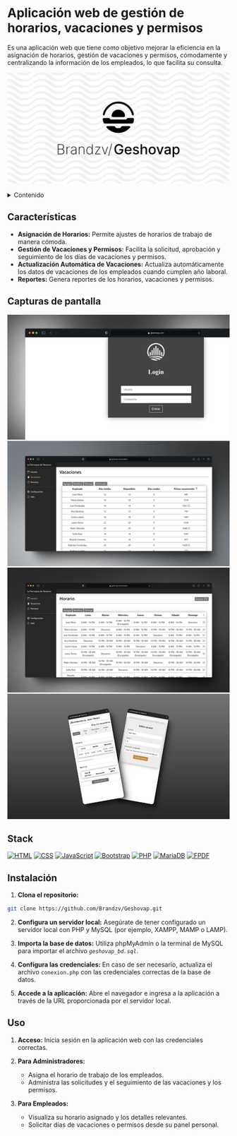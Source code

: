 # Aplicación web de gestión de horarios, vacaciones y permisos

Es una aplicación web que tiene como objetivo mejorar la eficiencia en la asignación
de horarios, gestión de vacaciones y permisos, cómodamente y centralizando la
información de los empleados, lo que facilita su consulta.

![Geshovap](https://github.com/Brandzv/Geshovap/blob/main/img/ReadMeResource/984729654.jpeg)

<details>
<summary>Contenido</summary>

-   [Características](#características)
-   [Capturas de pantalla](#capturas-de-pantalla)
-   [Stack](#stack)
-   [Instalación](#instalación)
-   [Uso](#uso)

</details>

## Características

-   **Asignación de Horarios:** Permite ajustes de horarios de trabajo de manera cómoda.
-   **Gestión de Vacaciones y Permisos:** Facilita la solicitud, aprobación y seguimiento de los días de vacaciones y permisos.
-   **Actualización Automática de Vacaciones:** Actualiza automáticamente los datos de vacaciones de los empleados cuando cumplen año laboral.
-   **Reportes:** Genera reportes de los horarios, vacaciones y permisos.

## Capturas de pantalla

![Login](https://github.com/Brandzv/Geshovap/blob/main/img/ReadMeResource/658532978651.jpg)
![vacaciones](https://github.com/Brandzv/Geshovap/blob/main/img/ReadMeResource/986167452345.jpg)
![horario](https://github.com/Brandzv/Geshovap/blob/main/img/ReadMeResource/737435675678.jpg)
![panelEmpleadoMovil](https://github.com/Brandzv/Geshovap/blob/main/img/ReadMeResource/856345642354.jpg)

## Stack

[![HTML][html-badge]][html-url]
[![CSS][css-badge]][css-url]
[![JavaScript][js-badge]][js-url]
[![Bootstrap][bootstrap-badge]][bootstrap-url]
[![PHP][php-badge]][php-url]
[![MariaDB][mariadb-badge]][mariadb-url]
[![FPDF][fpdf-badge]][fpdf-url]

[html-url]: https://developer.mozilla.org/en-US/docs/Web/HTML
[html-badge]: https://img.shields.io/badge/HTML-E34F26?style=for-the-badge&logo=html5&logoColor=white
[css-url]: https://developer.mozilla.org/en-US/docs/Web/CSS
[css-badge]: https://img.shields.io/badge/CSS-1572B6?style=for-the-badge&logo=css3&logoColor=white
[js-url]: https://developer.mozilla.org/en-US/docs/Web/JavaScript
[js-badge]: https://img.shields.io/badge/JavaScript-323330?style=for-the-badge&logo=javascript&logoColor=yellow
[bootstrap-url]: https://getbootstrap.com/
[bootstrap-badge]: https://img.shields.io/badge/Bootstrap-563D7C?style=for-the-badge&logo=bootstrap&logoColor=white
[php-url]: https://www.php.net/
[php-badge]: https://img.shields.io/badge/PHP-8.2.12-777BB4?style=for-the-badge&logo=php&logoColor=white
[mariadb-url]: https://www.mysql.com/
[mariadb-badge]: https://img.shields.io/badge/MariaDB-10.4.32-4479A1?style=for-the-badge&logo=mariadb&logoColor=white
[fpdf-url]: http://www.fpdf.org/
[fpdf-badge]: https://img.shields.io/badge/FPDF-1.86-blue?style=for-the-badge&logo=data:image/png;base64,iVBORw0KGgoAAAANSUhEUgAAACAAAAAgCAIAAAD8GO2jAAAAA3NCSVQICAjb4U/gAAAAFElEQVQ4T2NkYGB8Y9JwAHZAPACMggAAw4C2RCZAAAAABJRU5ErkJggg==&logoColor=white

## Instalación

1. **Clona el repositorio:**

```bash
git clone https://github.com/Brandzv/Geshovap.git
```

2. **Configura un servidor local:**
   Asegúrate de tener configurado un servidor local con PHP y MySQL (por ejemplo, XAMPP, MAMP o LAMP).

3. **Importa la base de datos:**
   Utiliza phpMyAdmin o la terminal de MySQL para importar el archivo _`geshovap_bd.sql`_.

4. **Configura las credenciales:**
   En caso de ser necesario, actualiza el archivo `conexion.php` con las credenciales correctas de la base de datos.

5. **Accede a la aplicación:**
   Abre el navegador e ingresa a la aplicación a través de la URL proporcionada por el servidor local.

## Uso

1. **Acceso:** Inicia sesión en la aplicación web con las credenciales correctas.
2. **Para Administradores:**

    - Asigna el horario de trabajo de los empleados.
    - Administra las solicitudes y el seguimiento de las vacaciones y los permisos.

3. **Para Empleados:**

    - Visualiza su horario asignado y los detalles relevantes.
    - Solicitar días de vacaciones o permisos desde su panel personal.
